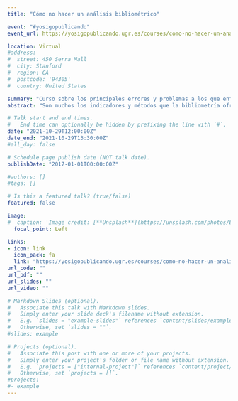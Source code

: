```yaml
---
title: "Cómo no hacer un análisis bibliométrico"

event: "#yosigopublicando"
event_url: https://yosigopublicando.ugr.es/courses/como-no-hacer-un-analisis-bibliometrico/

location: Virtual
#address:
#  street: 450 Serra Mall
#  city: Stanford
#  region: CA
#  postcode: '94305'
#  country: United States

summary: "Curso sobre los principales errores y problemas a los que enfrentarse durante la realización de un análisis bibliométrico."
abstract: "Son muchos los indicadores y métodos que la bibliometría ofrece para estudiar la actividad científica a diferentes niveles. La gran oferta de fuentes y herramientas, así como la facilidad en su uso, hacen que muchas veces estos análisis se ejecuten de manera incorrecta y conduzcan a resultados erróneos o carentes de relevancia. En este curso se van a ofrecer diferentes claves para evitar estos fallos tan comunes y que están presentes tanto en el proceso de diseño del análisis, como en la metodología o la interpretación de los resultados."

# Talk start and end times.
#   End time can optionally be hidden by prefixing the line with `#`.
date: "2021-10-29T12:00:00Z"
date_end: "2021-10-29T13:30:00Z"
#all_day: false

# Schedule page publish date (NOT talk date).
publishDate: "2017-01-01T00:00:00Z"

#authors: []
#tags: []

# Is this a featured talk? (true/false)
featured: false

image:
#  caption: 'Image credit: [**Unsplash**](https://unsplash.com/photos/bzdhc5b3Bxs)'
  focal_point: Left

links:
- icon: link
  icon_pack: fa
  link: "https://yosigopublicando.ugr.es/courses/como-no-hacer-un-analisis-bibliometrico/"
url_code: ""
url_pdf: ""
url_slides: ""
url_video: ""

# Markdown Slides (optional).
#   Associate this talk with Markdown slides.
#   Simply enter your slide deck's filename without extension.
#   E.g. `slides = "example-slides"` references `content/slides/example-slides.md`.
#   Otherwise, set `slides = ""`.
#slides: example

# Projects (optional).
#   Associate this post with one or more of your projects.
#   Simply enter your project's folder or file name without extension.
#   E.g. `projects = ["internal-project"]` references `content/project/deep-learning/index.md`.
#   Otherwise, set `projects = []`.
#projects:
#- example
---
```


